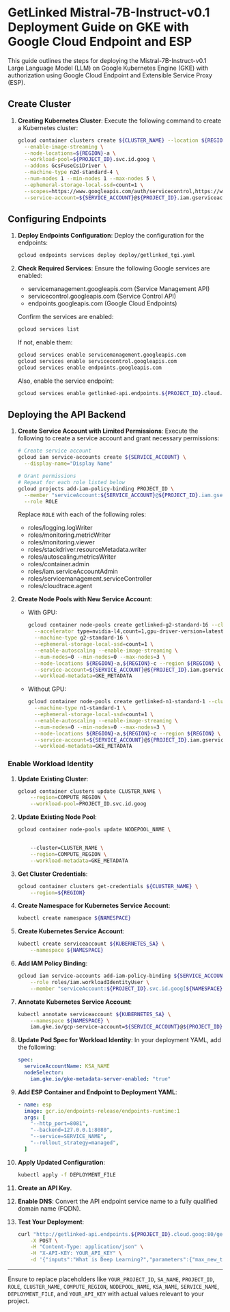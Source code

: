# GetLinked Mistral-7B-Instruct-v0.1 Deployment Guide on GKE with Google Cloud Endpoint and ESP

This guide outlines the steps for deploying the Mistral-7B-Instruct-v0.1 Large Language Model (LLM) on Google Kubernetes Engine (GKE) with authorization using Google Cloud Endpoint and Extensible Service Proxy (ESP).

## Create Cluster

1. **Creating Kubernetes Cluster**:
   Execute the following command to create a Kubernetes cluster:
   ```bash
   gcloud container clusters create ${CLUSTER_NAME} --location ${REGION} \
     --enable-image-streaming \
     --node-locations=${REGION}-a \
     --workload-pool=${PROJECT_ID}.svc.id.goog \
     --addons GcsFuseCsiDriver \
     --machine-type n2d-standard-4 \
     --num-nodes 1 --min-nodes 1 --max-nodes 5 \
     --ephemeral-storage-local-ssd=count=1 \
     --scopes=https://www.googleapis.com/auth/servicecontrol,https://www.googleapis.com/auth/service.management.readonly \
     --service-account=${SERVICE_ACCOUNT}@${PROJECT_ID}.iam.gserviceaccount.com 
   ```

## Configuring Endpoints

1. **Deploy Endpoints Configuration**:
   Deploy the configuration for the endpoints:
   ```bash
   gcloud endpoints services deploy deploy/getlinked_tgi.yaml
   ```

2. **Check Required Services**:
   Ensure the following Google services are enabled:
   - servicemanagement.googleapis.com (Service Management API)
   - servicecontrol.googleapis.com (Service Control API)
   - endpoints.googleapis.com (Google Cloud Endpoints)

   Confirm the services are enabled:
   ```bash
   gcloud services list
   ```

   If not, enable them:
   ```bash
   gcloud services enable servicemanagement.googleapis.com
   gcloud services enable servicecontrol.googleapis.com
   gcloud services enable endpoints.googleapis.com
   ```

   Also, enable the service endpoint:
   ```bash
   gcloud services enable getlinked-api.endpoints.${PROJECT_ID}.cloud.goog
   ```

## Deploying the API Backend

1. **Create Service Account with Limited Permissions**:
   Execute the following to create a service account and grant necessary permissions:
   ```bash
   # Create service account
   gcloud iam service-accounts create ${SERVICE_ACCOUNT} \
     --display-name="Display Name"

   # Grant permissions
   # Repeat for each role listed below
   gcloud projects add-iam-policy-binding PROJECT_ID \
     --member "serviceAccount:${SERVICE_ACCOUNT}@${PROJECT_ID}.iam.gserviceaccount.com " \
     --role ROLE
   ```
   Replace `ROLE` with each of the following roles:
   - roles/logging.logWriter
   - roles/monitoring.metricWriter
   - roles/monitoring.viewer
   - roles/stackdriver.resourceMetadata.writer
   - roles/autoscaling.metricsWriter
   - roles/container.admin
   - roles/iam.serviceAccountAdmin
   - roles/servicemanagement.serviceController
   - roles/cloudtrace.agent

2. **Create Node Pools with New Service Account**:
   - With GPU:
     ```bash
     gcloud container node-pools create getlinked-g2-standard-16 --cluster ${CLUSTER_NAME} \
       --accelerator type=nvidia-l4,count=1,gpu-driver-version=latest \
       --machine-type g2-standard-16 \
       --ephemeral-storage-local-ssd=count=1 \
       --enable-autoscaling --enable-image-streaming \
       --num-nodes=0 --min-nodes=0 --max-nodes=3 \
       --node-locations ${REGION}-a,${REGION}-c --region ${REGION} \
       --service-account=${SERVICE_ACCOUNT}@${PROJECT_ID}.iam.gserviceaccount.com \
       --workload-metadata=GKE_METADATA
     ```
   - Without GPU:
     ```bash
     gcloud container node-pools create getlinked-n1-standard-1 --cluster ${CLUSTER_NAME} \
       --machine-type n1-standard-1 \
       --ephemeral-storage-local-ssd=count=1 \
       --enable-autoscaling --enable-image-streaming \
       --num-nodes=0 --min-nodes=0 --max-nodes=3 \
       --node-locations ${REGION}-a,${REGION}-c --region ${REGION} \
       --service-account=${SERVICE_ACCOUNT}@${PROJECT_ID}.iam.gserviceaccount.com \
       --workload-metadata=GKE_METADATA
     ```

### Enable Workload Identity

1. **Update Existing Cluster**:
   ```bash
   gcloud container clusters update CLUSTER_NAME \
       --region=COMPUTE_REGION \
       --workload-pool=PROJECT_ID.svc.id.goog
   ```

2. **Update Existing Node Pool**:
   ```bash
   gcloud container node-pools update NODEPOOL_NAME \


       --cluster=CLUSTER_NAME \
       --region=COMPUTE_REGION \
       --workload-metadata=GKE_METADATA
   ```

3. **Get Cluster Credentials**:
   ```bash
   gcloud container clusters get-credentials ${CLUSTER_NAME} \
       --region=${REGION}
   ```

4. **Create Namespace for Kubernetes Service Account**:
   ```bash
   kubectl create namespace ${NAMESPACE}
   ```

5. **Create Kubernetes Service Account**:
   ```bash
   kubectl create serviceaccount ${KUBERNETES_SA} \
       --namespace ${NAMESPACE}
   ```

6. **Add IAM Policy Binding**:
   ```bash
   gcloud iam service-accounts add-iam-policy-binding ${SERVICE_ACCOUNT}@${PROJECT_ID}.iam.gserviceaccount.com \
       --role roles/iam.workloadIdentityUser \
       --member "serviceAccount:${PROJECT_ID}.svc.id.goog[${NAMESPACE}/${KUBERNETES_SA}]"
   ```

7. **Annotate Kubernetes Service Account**:
   ```bash
   kubectl annotate serviceaccount ${KUBERNETES_SA} \
       --namespace ${NAMESPACE} \
       iam.gke.io/gcp-service-account=${SERVICE_ACCOUNT}@${PROJECT_ID}.iam.gserviceaccount.com
   ```

8. **Update Pod Spec for Workload Identity**:
   In your deployment YAML, add the following:
   ```yaml
   spec:
     serviceAccountName: KSA_NAME
     nodeSelector:
       iam.gke.io/gke-metadata-server-enabled: "true"
   ```

9. **Add ESP Container and Endpoint to Deployment YAML**:
   ```yaml
   - name: esp
     image: gcr.io/endpoints-release/endpoints-runtime:1
     args: [
       "--http_port=8081",
       "--backend=127.0.0.1:8080",
       "--service=SERVICE_NAME",
       "--rollout_strategy=managed",
     ]
   ```

10. **Apply Updated Configuration**:
    ```bash
    kubectl apply -f DEPLOYMENT_FILE
    ```

11. **Create an API Key**.

12. **Enable DNS**:
    Convert the API endpoint service name to a fully qualified domain name (FQDN).

13. **Test Your Deployment**:
    ```bash
    curl "http://getlinked-api.endpoints.${PROJECT_ID}.cloud.goog:80/generate" \
        -X POST \
        -H "Content-Type: application/json" \
        -H "X-API-KEY: YOUR_API_KEY" \
        -d '{"inputs":"What is Deep Learning?","parameters":{"max_new_tokens":20}}'
    ```

---

Ensure to replace placeholders like `YOUR_PROJECT_ID`, `SA_NAME`, `PROJECT_ID`, `ROLE`, `CLUSTER_NAME`, `COMPUTE_REGION`, `NODEPOOL_NAME`, `KSA_NAME`, `SERVICE_NAME`, `DEPLOYMENT_FILE`, and `YOUR_API_KEY` with actual values relevant to your project.